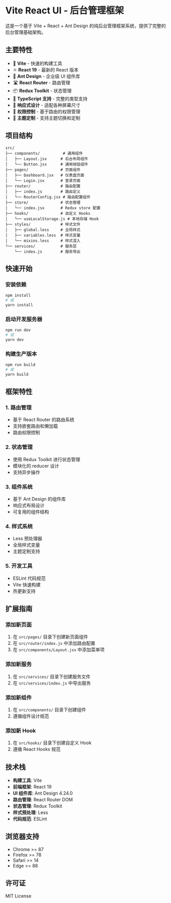 # Vite React UI - 后台管理框架

这是一个基于 Vite + React + Ant Design 的纯后台管理框架系统，提供了完整的后台管理基础架构。

## 主要特性

- 🚀 **Vite** - 快速的构建工具
- ⚛️ **React 19** - 最新的 React 版本
- 🎨 **Ant Design** - 企业级 UI 组件库
- 🛣️ **React Router** - 路由管理
- 📦 **Redux Toolkit** - 状态管理
- 🎯 **TypeScript 支持** - 完整的类型支持
- 📱 **响应式设计** - 适配各种屏幕尺寸
- 🔐 **权限控制** - 基于路由的权限管理
- 🎨 **主题定制** - 支持主题切换和定制

## 项目结构

```
src/
├── components/          # 通用组件
│   ├── Layout.jsx      # 后台布局组件
│   └── Button.jsx      # 通用按钮组件
├── pages/              # 页面组件
│   ├── Dashboard.jsx   # 仪表盘页面
│   └── Login.jsx       # 登录页面
├── router/             # 路由配置
│   ├── index.js        # 路由定义
│   └── RouterConfig.jsx # 路由配置组件
├── store/              # 状态管理
│   └── index.jsx       # Redux store 配置
├── hooks/              # 自定义 Hooks
│   └── useLocalStorage.js # 本地存储 Hook
├── styles/             # 样式文件
│   ├── global.less     # 全局样式
│   ├── variables.less  # 样式变量
│   └── mixins.less     # 样式混入
└── services/           # 服务层
    └── index.js        # 服务导出
```

## 快速开始

### 安装依赖

```bash
npm install
# 或
yarn install
```

### 启动开发服务器

```bash
npm run dev
# 或
yarn dev
```

### 构建生产版本

```bash
npm run build
# 或
yarn build
```

## 框架特性

### 1. 路由管理
- 基于 React Router 的路由系统
- 支持嵌套路由和懒加载
- 路由权限控制

### 2. 状态管理
- 使用 Redux Toolkit 进行状态管理
- 模块化的 reducer 设计
- 支持异步操作

### 3. 组件系统
- 基于 Ant Design 的组件库
- 响应式布局设计
- 可复用的组件结构

### 4. 样式系统
- Less 预处理器
- 全局样式变量
- 主题定制支持

### 5. 开发工具
- ESLint 代码规范
- Vite 快速构建
- 热更新支持

## 扩展指南

### 添加新页面
1. 在 `src/pages/` 目录下创建新页面组件
2. 在 `src/router/index.js` 中添加路由配置
3. 在 `src/components/Layout.jsx` 中添加菜单项

### 添加新服务
1. 在 `src/services/` 目录下创建服务文件
2. 在 `src/services/index.js` 中导出服务

### 添加新组件
1. 在 `src/components/` 目录下创建组件
2. 遵循组件设计规范

### 添加新 Hook
1. 在 `src/hooks/` 目录下创建自定义 Hook
2. 遵循 React Hooks 规范

## 技术栈

- **构建工具**: Vite
- **前端框架**: React 19
- **UI 组件库**: Ant Design 4.24.0
- **路由管理**: React Router DOM
- **状态管理**: Redux Toolkit
- **样式预处理**: Less
- **代码规范**: ESLint

## 浏览器支持

- Chrome >= 87
- Firefox >= 78
- Safari >= 14
- Edge >= 88

## 许可证

MIT License
